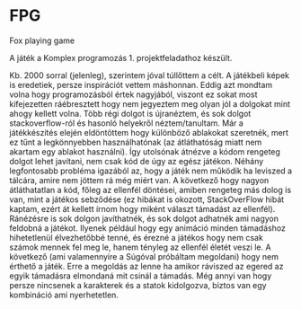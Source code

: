# FPG
Fox playing game 

A játék a Komplex programozás 1. projektfeladathoz készült.

Kb. 2000 sorral (jelenleg), szerintem jóval túllőttem a célt. A játékbeli képek is eredetiek, persze inspirációt vettem máshonnan. Eddig azt mondtam volna hogy programozásból értek nagyjából, viszont ez sokat most kifejezetten ráébresztett hogy nem jegyeztem meg olyan jól a dolgokat mint ahogy kellett volna. Több régi dolgot is újranéztem, és sok dolgot stackoverflow-ról és hasonló helyekről néztem/tanultam. Már a játékkészítés elején eldöntöttem hogy különböző ablakokat szeretnék, mert ez tűnt a legkönnyebben használhatónak (az átláthatóság miatt nem akartam egy ablakot használni). Így utolsónak átnézve a kódom rengeteg dolgot lehet javítani, nem csak kód de úgy az egész játékon. Néhány legfontosabb probléma igazából az, hogy a játék nem működik ha leviszed a tálcára, amire nem jöttem rá még miért van. A következő hogy nagyon átláthatatlan a kód, főleg az ellenfél döntései, amiben rengeteg más dolog is van, mint a játékos sebződése (ez hibákat is okozott, StackOverFlow hibát kaptam, ezért át kellett írnom hogy miként választ támadást az ellenfél). Ránézésre is sok dolgon javíthatnék, és sok dolgot adhatnék ami nagyon feldobná a játékot. Ilyenek például hogy egy animáció minden támadáshoz hihetetlenül élvezhetőbbé tenné, és érezné a játékos hogy nem csak számok mennek fel meg le, hanem tényleg az ellenfél életét veszi le. A következő (ami valamennyire a Súgóval próbáltam megoldani) hogy nem érthető a játék. Erre a megoldás az lenne ha amikor ráviszed az egered az egyik támadásra elmondaná mit csinál a támadás. Még annyi van hogy persze nincsenek a karakterek és a statok kidolgozva, biztos van egy kombináció ami nyerhetetlen.
